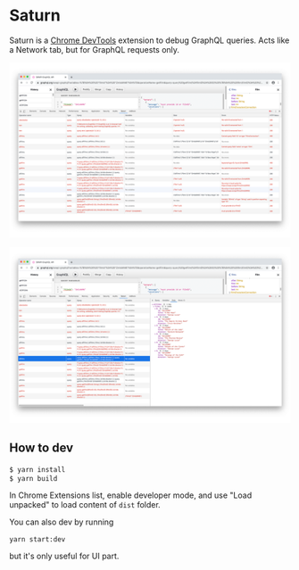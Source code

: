 # Saturn

Saturn is a [Chrome DevTools](https://chrome.google.com/webstore/detail/saturn/niddeggaegffgancpopjccbmmhpdfflf) extension to debug GraphQL queries. Acts like a Network tab, but for GraphQL requests only.

![screenshot](screen-1.png)

![screenshot 2](screen-2.png)

## How to dev

```
$ yarn install
$ yarn build
```

In Chrome Extensions list, enable developer mode, and use "Load unpacked" to load content of `dist` folder.

You can also dev by running

```
yarn start:dev
```

but it's only useful for UI part.